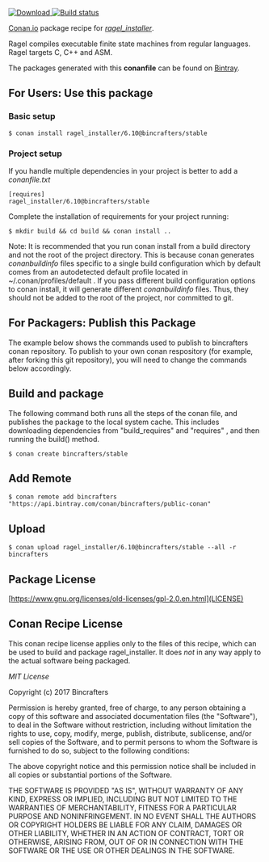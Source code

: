 [![Download](https://api.bintray.com/packages/bincrafters/public-conan/ragel_installer%3Abincrafters/images/download.svg) ](https://bintray.com/bincrafters/public-conan/ragel_installer%3Abincrafters/_latestVersion)
[![Build status](https://ci.appveyor.com/api/projects/status/github/bincrafters/conan-ragel_installer?branch=stable%2F6.10&svg=true)](https://ci.appveyor.com/project/bincrafters/conan-ragel_installer)

[Conan.io](https://conan.io) package recipe for [*ragel_installer*](http://www.colm.net/open-source/ragel).

Ragel compiles executable finite state machines from regular languages. Ragel targets C, C++ and ASM. 

The packages generated with this **conanfile** can be found on [Bintray](https://bintray.com/bincrafters/public-conan/ragel_installer%3Abincrafters).

## For Users: Use this package

### Basic setup

    $ conan install ragel_installer/6.10@bincrafters/stable

### Project setup

If you handle multiple dependencies in your project is better to add a *conanfile.txt*

    [requires]
    ragel_installer/6.10@bincrafters/stable


Complete the installation of requirements for your project running:

    $ mkdir build && cd build && conan install ..

Note: It is recommended that you run conan install from a build directory and not the root of the project directory.  This is because conan generates *conanbuildinfo* files specific to a single build configuration which by default comes from an autodetected default profile located in ~/.conan/profiles/default .  If you pass different build configuration options to conan install, it will generate different *conanbuildinfo* files.  Thus, they should not be added to the root of the project, nor committed to git.

## For Packagers: Publish this Package

The example below shows the commands used to publish to bincrafters conan repository. To publish to your own conan respository (for example, after forking this git repository), you will need to change the commands below accordingly.

## Build and package

The following command both runs all the steps of the conan file, and publishes the package to the local system cache.  This includes downloading dependencies from "build_requires" and "requires" , and then running the build() method.

    $ conan create bincrafters/stable



## Add Remote

    $ conan remote add bincrafters "https://api.bintray.com/conan/bincrafters/public-conan"

## Upload

    $ conan upload ragel_installer/6.10@bincrafters/stable --all -r bincrafters

## Package License
[https://www.gnu.org/licenses/old-licenses/gpl-2.0.en.html](LICENSE)

## Conan Recipe License

This conan recipe license applies only to the files of this recipe, which can be used to build and package ragel_installer. 
It does *not* in any way apply to the actual software being packaged.

*MIT License*

Copyright (c) 2017 Bincrafters

Permission is hereby granted, free of charge, to any person obtaining a copy
of this software and associated documentation files (the "Software"), to deal
in the Software without restriction, including without limitation the rights
to use, copy, modify, merge, publish, distribute, sublicense, and/or sell
copies of the Software, and to permit persons to whom the Software is
furnished to do so, subject to the following conditions:

The above copyright notice and this permission notice shall be included in all
copies or substantial portions of the Software.

THE SOFTWARE IS PROVIDED "AS IS", WITHOUT WARRANTY OF ANY KIND, EXPRESS OR
IMPLIED, INCLUDING BUT NOT LIMITED TO THE WARRANTIES OF MERCHANTABILITY,
FITNESS FOR A PARTICULAR PURPOSE AND NONINFRINGEMENT. IN NO EVENT SHALL THE
AUTHORS OR COPYRIGHT HOLDERS BE LIABLE FOR ANY CLAIM, DAMAGES OR OTHER
LIABILITY, WHETHER IN AN ACTION OF CONTRACT, TORT OR OTHERWISE, ARISING FROM,
OUT OF OR IN CONNECTION WITH THE SOFTWARE OR THE USE OR OTHER DEALINGS IN THE
SOFTWARE.
